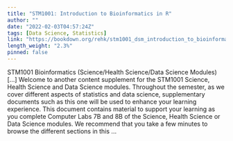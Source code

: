 ```yaml
---
title: "STM1001: Introduction to Bioinformatics in R"
author: ""
date: "2022-02-03T04:57:24Z"
tags: [Data Science, Statistics]
link: "https://bookdown.org/rehk/stm1001_dsm_introduction_to_bioinformatics_in_r/"
length_weight: "2.3%"
pinned: false
---
```


STM1001 Bioinformatics (Science/Health Science/Data Science Modules) [...] Welcome to another content supplement for the STM1001 Science, Health Science and Data Science modules. Throughout the semester, as we cover different aspects of statistics and data science, supplementary documents such as this one will be used to enhance your learning experience. This document contains material to support your learning as you complete Computer Labs 7B and 8B of the Science, Health Science or Data Science modules. We recommend that you take a few minutes to browse the different sections in this ...
